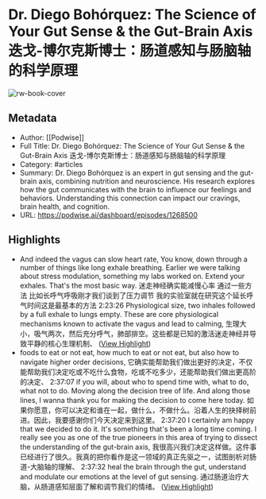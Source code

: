 # Dr. Diego Bohórquez: The Science of Your Gut Sense & the Gut-Brain Axis 迭戈-博尔克斯博士：肠道感知与肠脑轴的科学原理

![rw-book-cover](https://readwise-assets.s3.amazonaws.com/media/uploaded_book_covers/profile_101759/card_GE91syq)

## Metadata
- Author: [[Podwise]]
- Full Title: Dr. Diego Bohórquez: The Science of Your Gut Sense & the Gut-Brain Axis 迭戈-博尔克斯博士：肠道感知与肠脑轴的科学原理
- Category: #articles
- Summary: Dr. Diego Bohórquez is an expert in gut sensing and the gut-brain axis, combining nutrition and neuroscience. His research explores how the gut communicates with the brain to influence our feelings and behaviors. Understanding this connection can impact our cravings, brain health, and cognition.
- URL: https://podwise.ai/dashboard/episodes/1268500

## Highlights
- And indeed the vagus can slow heart rate, You know, down through a number of things like long exhale breathing. Earlier we were talking about stress modulation, something my labs worked on. Extend your exhales. That's the most basic way. 
  迷走神经确实能减慢心率 通过一些方法 比如长呼气呼吸刚才我们谈到了压力调节 我的实验室就在研究这个延长呼气时间这是最基本的方法
  2:23:26
  Physiological size, two inhales followed by a full exhale to lungs empty. These are core physiological mechanisms known to activate the vagus and lead to calming, 
  生理大小，吸气两次，然后充分呼气，肺部排空。这些都是已知的激活迷走神经并导致平静的核心生理机制、 ([View Highlight](https://read.readwise.io/read/01hz65a03ytn4n40s2kgqzzbr5))
- foods to eat or not eat, how much to eat or not eat, but also how to navigate higher order decisions, 
  它确实能帮助我们做出更好的决定，不仅能帮助我们决定吃或不吃什么食物，吃或不吃多少，还能帮助我们做出更高阶的决定、
  2:37:07
  if you will, about who to spend time with, what to do, what not to do. Moving along the decision tree of life. And along those lines, I wanna thank you for making the decision to come here today. 
  如果你愿意，你可以决定和谁在一起，做什么，不做什么。沿着人生的抉择树前进。因此，我要感谢你们今天决定来到这里。
  2:37:20
  I certainly am happy that we decided to do it. It's something that's been a long time coming. I really see you as one of the true pioneers in this area of trying to dissect the understanding of the gut-brain axis, 
  我很高兴我们决定这样做。这件事已经进行了很久。我真的把你看作是这一领域的真正先驱之一，试图剖析对肠道-大脑轴的理解、
  2:37:32
  heal the brain through the gut, understand and modulate our emotions at the level of gut sensing. 
  通过肠道治疗大脑，从肠道感知层面了解和调节我们的情绪。 ([View Highlight](https://read.readwise.io/read/01hz65n8mkgcr88mjnvsjfp5vr))
